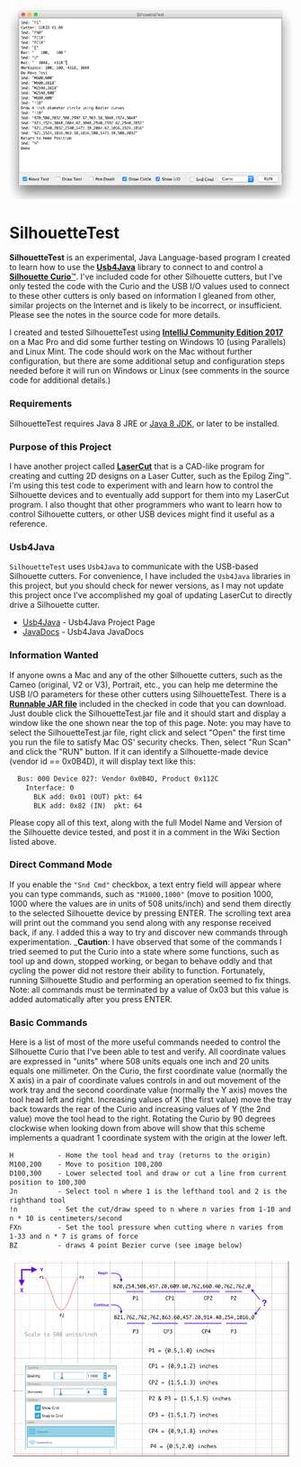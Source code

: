 <p align="center"><img src="https://github.com/wholder/SilhouetteTest/blob/master/images/SilhouetteTest%20Screenshot.png"></p>

# SilhouetteTest
**SilhouetteTest** is an experimental, Java Language-based program I created to learn how to use the [**Usb4Java**](http://usb4java.org) library to connect to and control a [**Silhouette Curio**™](https://www.silhouetteamerica.com/shop/silhouette-curio-products).  I've included code for other Silhouette cutters, but I've only tested the code with the Curio and the USB I/O values used to connect to these other cutters is only based on information I gleaned from other, similar projects on the Internet and is likely to be incorrect, or insufficient.  Please see the notes in the source code for more details.

I created and tested SilhouetteTest using [**IntelliJ Community Edition 2017**](https://www.jetbrains.com/idea/download/#section=mac) on a Mac Pro and did some further testing on Windows 10 (using Parallels) and Linux Mint.  The code should work on the Mac without further configuration, but there are some additional setup and configuration steps needed before it will run on Windows or Linux (see comments in the source code for additional details.)
### Requirements
SilhouetteTest requires Java 8 JRE or [Java 8 JDK](http://www.oracle.com/technetwork/java/javase/downloads/jdk8-downloads-2133151.html), or later to be installed.
### Purpose of this Project
I have another project called [**LaserCut**](https://github.com/wholder/LaserCut) that is a CAD-like program for creating and cutting 2D designs on a Laser Cutter, such as the Epilog Zing™.  I'm using this test code to experiment with and learn how to control the Silhouette devices and to eventually add support for them into my LaserCut program.  I also thought that other programmers who want to learn how to control Silhouette cutters, or other USB devices might find it useful as a reference.
### Usb4Java
`SilhouetteTest` uses `Usb4Java` to communicate with the USB-based Silhouette cutters.  For convenience, I have included the `Usb4Java` libraries in this project, but you should check for newer versions, as I may not update this project once I've accomplished my goal of updating LaserCut to directly drive a Silhouette cutter.
- [Usb4Java](http://usb4java.org) - Usb4Java Project Page
- [JavaDocs](http://usb4java.org/apidocs/index.html) - Usb4Java JavaDocs
### Information Wanted
If anyone owns a Mac and any of the other Silhouette cutters, such as the Cameo (original, V2 or V3), Portrait, etc., you can help me determine the USB I/O parameters for these other cutters using SilhouetteTest.  There is a [**Runnable JAR file**](https://github.com/wholder/SilhouetteTest/tree/master/out/artifacts/SilhouetteTest_jar) included in the checked in code that you can download.  Just double click the SilhouetteTest.jar file and it should start and display a window like the one shown near the top of this page.  Note: you may have to select the SilhouetteTest.jar file, right click and select "Open" the first time you run the file to satisfy Mac OS' security checks.  Then, select "Run Scan" and click the "RUN" button.  If it can identify a Silhouette-made device (vendor id == 0x0B4D), it will display text like this:

      Bus: 000 Device 027: Vendor 0x0B4D, Product 0x112C
        Interface: 0
          BLK add: 0x01 (OUT) pkt: 64
          BLK add: 0x82 (IN)  pkt: 64

Please copy all of this text, along with the full Model Name and Version of the Silhouette device tested, and post it in a comment in the Wiki Section listed above.
### Direct Command Mode
If you enable the `"Snd Cmd"` checkbox, a text entry field will appear where you can type commands, such as `"M1000,1000"` (move to position 1000, 1000 where the values are in units of 508 units/inch) and send them directly to the selected Silhouette device by pressing ENTER.  The scrolling text area will print out the command you send along with any response received back, if any.  I added this a way to try and discover new commands through experimentation.  _**Caution**: I have observed that some of the commands I tried seemed to put the Curio into a state where some functions, such as tool up and down, stopped working, or began to behave oddly and that cycling the power did not restore their ability to function.  Fortunately, running Silhouette Studio and performing an operation seemed to fix things.  Note: all commands must be terminated by a value of 0x03 but this value is added automatically after you press ENTER.
### Basic Commands
Here is a list of most of the more useful commands needed to control the Silhouette Curio that I've been able to test and verify.  All coordinate values are expressed in "units" where 508 units equals one inch and 20 units equals one millimeter.  On the Curio, the first coordinate value (normally the X axis) in a pair of coordinate values controls in and out movement of the work tray and the second coordinate value (normally the Y axis) moves the tool head left and right.  Increasing values of X (the first value) move the tray back towards the rear of the Curio and increasing values of Y (the 2nd value) move the tool head to the right.  Rotating the Curio by 90 degrees clockwise when looking down from above will show that this scheme implements a quadrant 1 coordinate system with the origin at the lower left.

    H           - Home the tool head and tray (returns to the origin)
    M100,200    - Move to position 100,200
    D100,300    - Lower selected tool and draw or cut a line from current position to 100,300
    Jn          - Select tool n where 1 is the lefthand tool and 2 is the righthand tool
    !n          - Set the cut/draw speed to n where n varies from 1-10 and n * 10 is centimeters/second
    FXn         - Set the tool pressure when cutting where n varies from 1-33 and n * 7 is grams of force
    BZ          - draws 4 point Bezier curve (see image below)

<p align="center"><img src="https://github.com/wholder/SilhouetteTest/blob/master/images/Bezier Curve.png"></p>
